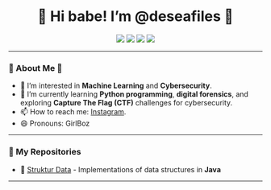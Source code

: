 <div align="center">
  <h1>🌸 Hi babe! I’m @deseafiles 🌸</h1>
</div>

<p align="center">
  <img src="https://img.shields.io/badge/loves-pink-FF69B4?style=for-the-badge" />
  <img src="https://img.shields.io/badge/currently%20learning-Python-blue?style=for-the-badge" />
  <img src= "https://img.shields.io/badge/Java-ED8B00?style=for-the-badge&logo=openjdk&logoColor=white"/>
  <img src="https://img.shields.io/badge/PostgreSQL-316192?style=for-the-badge&logo=postgresql&logoColor=white"/>
</p>

---

### 🎀 About Me 🎀

- 👀 I’m interested in **Machine Learning** and **Cybersecurity**.
- 🌱 I’m currently learning **Python programming**, **digital forensics**, and exploring **Capture The Flag (CTF)** challenges for cybersecurity.
- 📫 How to reach me: [Instagram](https://www.instagram.com/deseafiless/).
- 😄 Pronouns: GirlBoz

---

### 🧩 My Repositories

- 🌸 [Struktur Data](https://github.com/deseafiles/Struktur-Data.git) - Implementations of data structures in **Java**

---
